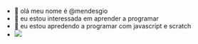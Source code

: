 - 👋 olá meu nome é @mendesgio
- 👀 eu estou interessada em aprender a programar
- 🌱 eu estou apredendo a programar com javascript e scratch
-  <a href="https://instagram.com/imnott_gio-instagram-aqui" target="_blank"><img src="https://img.shields.io/badge/-Instagram-%23E4405F?style=for-the-badge&logo=instagram&logoColor=white" target="_blank"></a>
